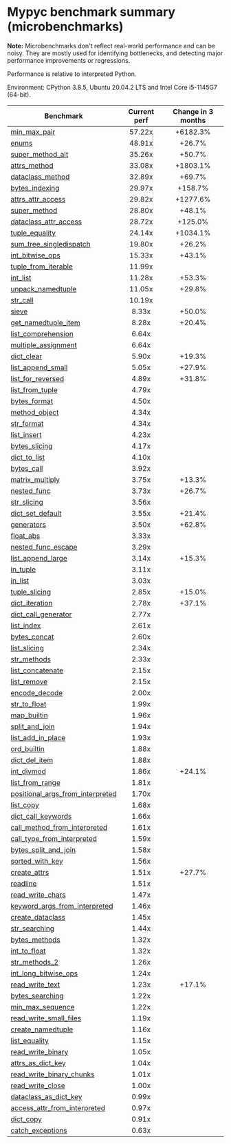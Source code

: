 # Mypyc benchmark summary (microbenchmarks)

**Note:** Microbenchmarks don't reflect real-world performance and can be noisy.
           They are mostly used for identifying bottlenecks, and detecting major performance
           improvements or regressions.

Performance is relative to interpreted Python.

Environment: CPython 3.8.5, Ubuntu 20.04.2 LTS and Intel Core i5-1145G7 (64-bit).

| Benchmark | Current perf | Change in 3 months |
| --- | :---: | :---: |
| [min_max_pair](benchmarks/min_max_pair.md) | 57.22x | +6182.3% |
| [enums](benchmarks/enums.md) | 48.91x | +26.7% |
| [super_method_alt](benchmarks/super_method_alt.md) | 35.26x | +50.7% |
| [attrs_method](benchmarks/attrs_method.md) | 33.08x | +1803.1% |
| [dataclass_method](benchmarks/dataclass_method.md) | 32.89x | +69.7% |
| [bytes_indexing](benchmarks/bytes_indexing.md) | 29.97x | +158.7% |
| [attrs_attr_access](benchmarks/attrs_attr_access.md) | 29.82x | +1277.6% |
| [super_method](benchmarks/super_method.md) | 28.80x | +48.1% |
| [dataclass_attr_access](benchmarks/dataclass_attr_access.md) | 28.72x | +125.0% |
| [tuple_equality](benchmarks/tuple_equality.md) | 24.14x | +1034.1% |
| [sum_tree_singledispatch](benchmarks/sum_tree_singledispatch.md) | 19.80x | +26.2% |
| [int_bitwise_ops](benchmarks/int_bitwise_ops.md) | 15.33x | +43.1% |
| [tuple_from_iterable](benchmarks/tuple_from_iterable.md) | 11.99x |  |
| [int_list](benchmarks/int_list.md) | 11.28x | +53.3% |
| [unpack_namedtuple](benchmarks/unpack_namedtuple.md) | 11.05x | +29.8% |
| [str_call](benchmarks/str_call.md) | 10.19x |  |
| [sieve](benchmarks/sieve.md) | 8.33x | +50.0% |
| [get_namedtuple_item](benchmarks/get_namedtuple_item.md) | 8.28x | +20.4% |
| [list_comprehension](benchmarks/list_comprehension.md) | 6.64x |  |
| [multiple_assignment](benchmarks/multiple_assignment.md) | 6.64x |  |
| [dict_clear](benchmarks/dict_clear.md) | 5.90x | +19.3% |
| [list_append_small](benchmarks/list_append_small.md) | 5.05x | +27.9% |
| [list_for_reversed](benchmarks/list_for_reversed.md) | 4.89x | +31.8% |
| [list_from_tuple](benchmarks/list_from_tuple.md) | 4.79x |  |
| [bytes_format](benchmarks/bytes_format.md) | 4.50x |  |
| [method_object](benchmarks/method_object.md) | 4.34x |  |
| [str_format](benchmarks/str_format.md) | 4.34x |  |
| [list_insert](benchmarks/list_insert.md) | 4.23x |  |
| [bytes_slicing](benchmarks/bytes_slicing.md) | 4.17x |  |
| [dict_to_list](benchmarks/dict_to_list.md) | 4.10x |  |
| [bytes_call](benchmarks/bytes_call.md) | 3.92x |  |
| [matrix_multiply](benchmarks/matrix_multiply.md) | 3.75x | +13.3% |
| [nested_func](benchmarks/nested_func.md) | 3.73x | +26.7% |
| [str_slicing](benchmarks/str_slicing.md) | 3.56x |  |
| [dict_set_default](benchmarks/dict_set_default.md) | 3.55x | +21.4% |
| [generators](benchmarks/generators.md) | 3.50x | +62.8% |
| [float_abs](benchmarks/float_abs.md) | 3.33x |  |
| [nested_func_escape](benchmarks/nested_func_escape.md) | 3.29x |  |
| [list_append_large](benchmarks/list_append_large.md) | 3.14x | +15.3% |
| [in_tuple](benchmarks/in_tuple.md) | 3.11x |  |
| [in_list](benchmarks/in_list.md) | 3.03x |  |
| [tuple_slicing](benchmarks/tuple_slicing.md) | 2.85x | +15.0% |
| [dict_iteration](benchmarks/dict_iteration.md) | 2.78x | +37.1% |
| [dict_call_generator](benchmarks/dict_call_generator.md) | 2.77x |  |
| [list_index](benchmarks/list_index.md) | 2.61x |  |
| [bytes_concat](benchmarks/bytes_concat.md) | 2.60x |  |
| [list_slicing](benchmarks/list_slicing.md) | 2.34x |  |
| [str_methods](benchmarks/str_methods.md) | 2.33x |  |
| [list_concatenate](benchmarks/list_concatenate.md) | 2.15x |  |
| [list_remove](benchmarks/list_remove.md) | 2.15x |  |
| [encode_decode](benchmarks/encode_decode.md) | 2.00x |  |
| [str_to_float](benchmarks/str_to_float.md) | 1.99x |  |
| [map_builtin](benchmarks/map_builtin.md) | 1.96x |  |
| [split_and_join](benchmarks/split_and_join.md) | 1.94x |  |
| [list_add_in_place](benchmarks/list_add_in_place.md) | 1.93x |  |
| [ord_builtin](benchmarks/ord_builtin.md) | 1.88x |  |
| [dict_del_item](benchmarks/dict_del_item.md) | 1.88x |  |
| [int_divmod](benchmarks/int_divmod.md) | 1.86x | +24.1% |
| [list_from_range](benchmarks/list_from_range.md) | 1.81x |  |
| [positional_args_from_interpreted](benchmarks/positional_args_from_interpreted.md) | 1.70x |  |
| [list_copy](benchmarks/list_copy.md) | 1.68x |  |
| [dict_call_keywords](benchmarks/dict_call_keywords.md) | 1.66x |  |
| [call_method_from_interpreted](benchmarks/call_method_from_interpreted.md) | 1.61x |  |
| [call_type_from_interpreted](benchmarks/call_type_from_interpreted.md) | 1.59x |  |
| [bytes_split_and_join](benchmarks/bytes_split_and_join.md) | 1.58x |  |
| [sorted_with_key](benchmarks/sorted_with_key.md) | 1.56x |  |
| [create_attrs](benchmarks/create_attrs.md) | 1.51x | +27.7% |
| [readline](benchmarks/readline.md) | 1.51x |  |
| [read_write_chars](benchmarks/read_write_chars.md) | 1.47x |  |
| [keyword_args_from_interpreted](benchmarks/keyword_args_from_interpreted.md) | 1.46x |  |
| [create_dataclass](benchmarks/create_dataclass.md) | 1.45x |  |
| [str_searching](benchmarks/str_searching.md) | 1.44x |  |
| [bytes_methods](benchmarks/bytes_methods.md) | 1.32x |  |
| [int_to_float](benchmarks/int_to_float.md) | 1.32x |  |
| [str_methods_2](benchmarks/str_methods_2.md) | 1.26x |  |
| [int_long_bitwise_ops](benchmarks/int_long_bitwise_ops.md) | 1.24x |  |
| [read_write_text](benchmarks/read_write_text.md) | 1.23x | +17.1% |
| [bytes_searching](benchmarks/bytes_searching.md) | 1.22x |  |
| [min_max_sequence](benchmarks/min_max_sequence.md) | 1.22x |  |
| [read_write_small_files](benchmarks/read_write_small_files.md) | 1.19x |  |
| [create_namedtuple](benchmarks/create_namedtuple.md) | 1.16x |  |
| [list_equality](benchmarks/list_equality.md) | 1.15x |  |
| [read_write_binary](benchmarks/read_write_binary.md) | 1.05x |  |
| [attrs_as_dict_key](benchmarks/attrs_as_dict_key.md) | 1.04x |  |
| [read_write_binary_chunks](benchmarks/read_write_binary_chunks.md) | 1.01x |  |
| [read_write_close](benchmarks/read_write_close.md) | 1.00x |  |
| [dataclass_as_dict_key](benchmarks/dataclass_as_dict_key.md) | 0.99x |  |
| [access_attr_from_interpreted](benchmarks/access_attr_from_interpreted.md) | 0.97x |  |
| [dict_copy](benchmarks/dict_copy.md) | 0.91x |  |
| [catch_exceptions](benchmarks/catch_exceptions.md) | 0.63x |  |
